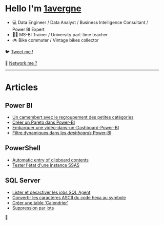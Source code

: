 # Hello I'm [1avergne](https://github.com/1avergne) 

- 💻 Data Engineer / Data Analyst / Business Intelligence Consultant / Power BI Expert
- 👨‍🏫 MS-BI Trainer / University part-time teacher 
- 🚲 Bike commuter / Vintage bikes collector 

🐦 [Tweet me !](https://twitter.com/1avergne)

🤝 [Network me ?](https://www.linkedin.com/in/amaurylavergne/)

---

# Articles

## Power BI

- [Un camembert avec le regroupement des petites catégories](./Articles/Camembert-avec-regroupement.html)
- [Créer un Pareto dans Power-BI](./Articles/Cr%C3%A9er-un-Pareto.html)
- [Embarquer une vidéo-dans-un-Dashboard-Power-BI](./Articles/Embarquer-une-vid%C3%A9o-dans-un-Dashboard-Power-BI.html)
- [Filtre dynamiques dans les _dashboards_ Power-BI](./Articles/Dynamic-filter-in-dashboard.html)

## PowerShell

- [Automatic entry of clipboard contents](./Articles/Clipboard-automatic-entry.html)
- [Tester l'état d'une instance SSAS](./Articles/tester-instance-ssas.html)

## SQL Server

- [Lister et désactiver les jobs SQL Agent](./Articles/Lister-desactiver-jobs-sqlAgent.html)
- [Convertir les caractères ASCII du code hexa au symbole](./Articles/convertir-code-hexa-sql.html)
- [Créer une table 'Calendrier'](./Articles/creer-calendrier-sql.html)
- [Suppression par lots](./Articles/suppression-lot.html)

🦥